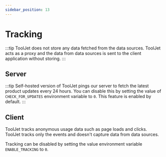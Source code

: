 ```yaml
---
sidebar_position: 13
---
```


# Tracking    

:::tip
ToolJet does not store any data fetched from the data sources. ToolJet acts as a proxy and the data from data sources is sent to the client application without storing.
:::

## Server

:::tip
Self-hosted version of ToolJet pings our server to fetch the latest product updates every 24 hours. You can disable this by setting the value of `CHECK_FOR_UPDATES` environment variable to `0`. This feature is enabled by default.
:::

## Client 

ToolJet tracks anonymous usage data such as page loads and clicks. ToolJet tracks only the events and doesn't capture data from data sources.

Tracking can be disabled by setting the value environment variable `ENABLE_TRACKING` to `0`. 
